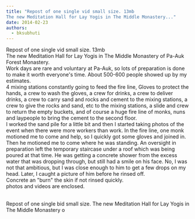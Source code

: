 ```yaml
---
title: "Repost of one single vid small size. 13mb
The new Meditation Hall for Lay Yogis in The Middle Monastery..."
date: 2014-02-23
authors: 
  - bksubhuti
---
```


Repost of one single vid small size. 13mb  
The new Meditation Hall for Lay Yogis in The Middle Monastery of Pa-Auk Forest Monastery.  
Work days are rare and voluntary at Pa-Auk, so lots of preparation is done to make it worth everyone's time. About 500-600 people showed up by my estimates.  
4 mixing stations constantly going to feed the fire line, Gloves to protect the hands, a crew to wash the gloves, a crew for drinks, a crew to deliver drinks, a crew to carry sand and rocks and cement to the mixing stations, a crew to give the rocks and sand, etc to the mixing stations, a slide and crew to return the empty buckets, and of course a huge fire line of monks, nuns and laypeople to bring the cement to the second floor.  
I worked the sand pile for a little bit and then I started taking photos of the event when there were more workers than work. In the fire line, one monk motioned me to come and help, so I quickly got some gloves and joined in. Then he motioned me to come where he was standing. An oversight in preparation left the temporary staircase under a roof which was being poured at that time. He was getting a concrete shower from the excess water that was dropping through, but still had a smile on his face. No, I was not that ambitious, but I was close enough to him to get a few drops on my head. Later, I caught a picture of him before he rinsed off.  
Concrete an "burn" the skin if not rinsed quickly.  
photos and videos are enclosed.  
﻿

Repost of one single bid small size. The new Meditation Hall for Lay Yogis in The Middle Monastery o

